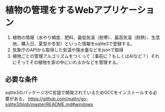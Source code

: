 # 植物の管理をするWebアプリケーション
1. 植物の情報（水やり頻度、肥料、最低気温（耐寒）、最高気温（耐熱）、生息地、購入日、夏型か冬型）といった情報をsqlite3で登録する。
2. 気象庁のAPIから取得した気温や降水量などをjsonで取得
3. 植物ごとの管理アルゴリズムをつくって（事前に？もしくはAIなど？）それにそってその植物を家の中にいれるかなどを管理する。

## 必要な条件
sqlite3のパッケージがC言語で開発されているためGCCをインストールする必要がある。
https://github.com/mattn/go-sqlite3/blob/master/README.md#windows
